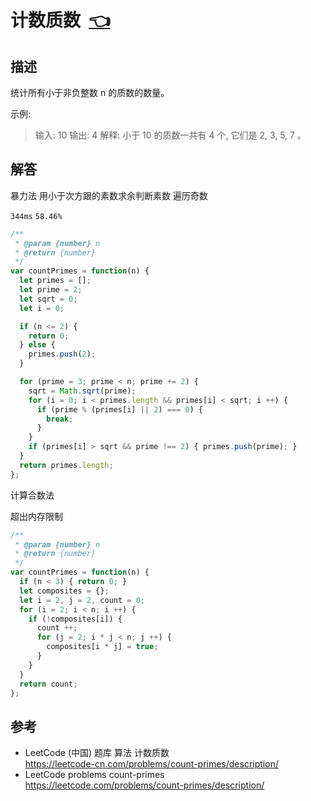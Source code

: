 # <a id="countPrimes"></a>计数质数&nbsp;&nbsp;[:point_left:][readme.problemSet.algorithm.countPrimes] #

## 描述 ##

统计所有小于非负整数 n 的质数的数量。

示例:

> 输入: 10
> 输出: 4
> 解释: 小于 10 的质数一共有 4 个, 它们是 2, 3, 5, 7 。

## 解答 ##

暴力法 用小于次方跟的素数求余判断素数 遍历奇数

`344ms` `58.46%`

```javascript
/**
 * @param {number} n
 * @return {number}
 */
var countPrimes = function(n) {
  let primes = [];
  let prime = 2;
  let sqrt = 0;
  let i = 0;

  if (n <= 2) {
    return 0;
  } else {
    primes.push(2);
  }

  for (prime = 3; prime < n; prime += 2) {
    sqrt = Math.sqrt(prime);
    for (i = 0; i < primes.length && primes[i] < sqrt; i ++) {
      if (prime % (primes[i] || 2) === 0) {
        break;
      }
    }
    if (primes[i] > sqrt && prime !== 2) { primes.push(prime); }
  }
  return primes.length;
};
```

计算合数法

超出内存限制

```javascript
/**
 * @param {number} n
 * @return {number}
 */
var countPrimes = function(n) {
  if (n < 3) { return 0; }
  let composites = {};
  let i = 2, j = 2, count = 0;
  for (i = 2; i < n; i ++) {
    if (!composites[i]) {
      count ++;
      for (j = 2; i * j < n; j ++) {
        composites[i * j] = true;
      }
    }
  }
  return count;
};
```

## 参考 ##

* LeetCode (中国) 题库 算法 计数质数  
  <https://leetcode-cn.com/problems/count-primes/description/>
* LeetCode problems count-primes  
  <https://leetcode.com/problems/count-primes/description/>

<!-- 链接 开始 -->
[readme.problemSet.algorithm.countPrimes]: ../../README.md#problemSet.algorithm.countPrimes "README"
<!-- 链接 结束 -->